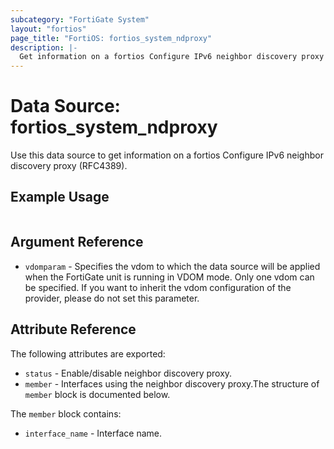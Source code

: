 ```yaml
---
subcategory: "FortiGate System"
layout: "fortios"
page_title: "FortiOS: fortios_system_ndproxy"
description: |-
  Get information on a fortios Configure IPv6 neighbor discovery proxy (RFC4389).
---
```


# Data Source: fortios_system_ndproxy
Use this data source to get information on a fortios Configure IPv6 neighbor discovery proxy (RFC4389).


## Example Usage

```hcl

```

## Argument Reference

* `vdomparam` - Specifies the vdom to which the data source will be applied when the FortiGate unit is running in VDOM mode. Only one vdom can be specified. If you want to inherit the vdom configuration of the provider, please do not set this parameter.

## Attribute Reference

The following attributes are exported:

* `status` - Enable/disable neighbor discovery proxy.
* `member` - Interfaces using the neighbor discovery proxy.The structure of `member` block is documented below.

The `member` block contains:

* `interface_name` - Interface name.
